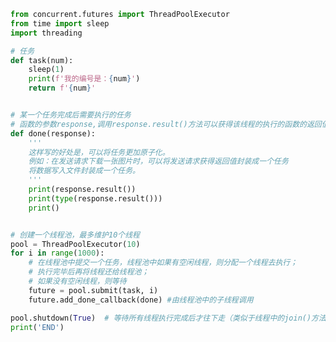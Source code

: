 
<BlogInfo id="837" title="25.给线程池中的线程添加额外任务" author="白日梦想猿" pv=0 read_times=0 pre_cost_time=0分38秒 category="并发编程" tag_list="['并发编程']" create_time="2022.03.03 16:45:37" update_time="2022.03.05 22:34:32" />

```python
from concurrent.futures import ThreadPoolExecutor
from time import sleep
import threading

# 任务
def task(num):
    sleep(1)
    print(f'我的编号是：{num}')
    return f'{num}'


# 某一个任务完成后需要执行的任务
# 函数的参数response,调用response.result()方法可以获得该线程的执行的函数的返回值，若无返回值，则返回None
def done(response):
    '''
    这样写的好处是，可以将任务更加原子化。
    例如：在发送请求下载一张图片时，可以将发送请求获得返回值封装成一个任务
    将数据写入文件封装成一个任务。
    '''
    print(response.result())
    print(type(response.result()))
    print()


# 创建一个线程池，最多维护10个线程
pool = ThreadPoolExecutor(10)
for i in range(1000):
    # 在线程池中提交一个任务，线程池中如果有空闲线程，则分配一个线程去执行；
    # 执行完毕后再将线程还给线程池；
    # 如果没有空闲线程，则等待
    future = pool.submit(task, i)
    future.add_done_callback(done) #由线程池中的子线程调用

pool.shutdown(True)  # 等待所有线程执行完成后才往下走（类似于线程中的join()方法）
print('END')

```
